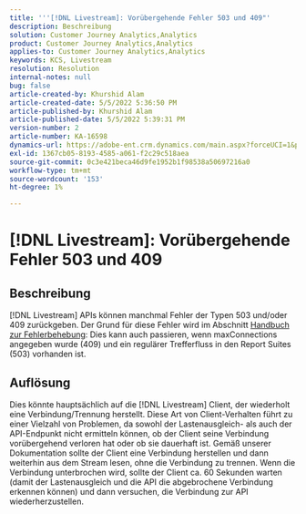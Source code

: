 ```yaml
---
title: '''[!DNL Livestream]: Vorübergehende Fehler 503 und 409"'
description: Beschreibung
solution: Customer Journey Analytics,Analytics
product: Customer Journey Analytics,Analytics
applies-to: Customer Journey Analytics,Analytics
keywords: KCS, Livestream
resolution: Resolution
internal-notes: null
bug: false
article-created-by: Khurshid Alam
article-created-date: 5/5/2022 5:36:50 PM
article-published-by: Khurshid Alam
article-published-date: 5/5/2022 5:39:31 PM
version-number: 2
article-number: KA-16598
dynamics-url: https://adobe-ent.crm.dynamics.com/main.aspx?forceUCI=1&pagetype=entityrecord&etn=knowledgearticle&id=f02af4ec-99cc-ec11-a7b5-6045bd00dbbc
exl-id: 1367cb05-8193-4585-a061-f2c29c518aea
source-git-commit: 0c3e421beca46d9fe1952b1f98538a50697216a0
workflow-type: tm+mt
source-wordcount: '153'
ht-degree: 1%

---
```


# [!DNL Livestream]: Vorübergehende Fehler 503 und 409

## Beschreibung


[!DNL Livestream] APIs können manchmal Fehler der Typen 503 und/oder 409 zurückgeben. Der Grund für diese Fehler wird im Abschnitt [Handbuch zur Fehlerbehebung](https://github.com/AdobeDocs/analytics-1.4-apis/blob/master/docs/live-stream-api/troubleshooting.md): Dies kann auch passieren, wenn maxConnections angegeben wurde (409) und ein regulärer Trefferfluss in den Report Suites (503) vorhanden ist.


## Auflösung


Dies könnte hauptsächlich auf die [!DNL Livestream] Client, der wiederholt eine Verbindung/Trennung herstellt. Diese Art von Client-Verhalten führt zu einer Vielzahl von Problemen, da sowohl der Lastenausgleich- als auch der API-Endpunkt nicht ermitteln können, ob der Client seine Verbindung vorübergehend verloren hat oder ob sie dauerhaft ist. Gemäß unserer Dokumentation sollte der Client eine Verbindung herstellen und dann weiterhin aus dem Stream lesen, ohne die Verbindung zu trennen. Wenn die Verbindung unterbrochen wird, sollte der Client ca. 60 Sekunden warten (damit der Lastenausgleich und die API die abgebrochene Verbindung erkennen können) und dann versuchen, die Verbindung zur API wiederherzustellen.
